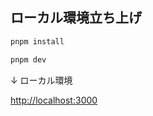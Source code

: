 ## ローカル環境立ち上げ

```bash
pnpm install

pnpm dev
```

↓ ローカル環境

[http://localhost:3000](http://localhost:3000)
